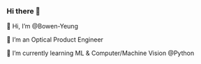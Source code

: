 ### Hi there 👋
👋 Hi, I’m @Bowen-Yeung

👀 I’m an Optical Product Engineer

🌱 I’m currently learning ML & Computer/Machine Vision @Python

